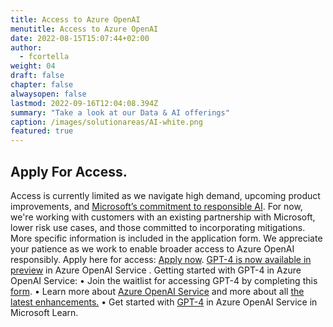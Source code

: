 ```yaml
---
title: Access to Azure OpenAI
menutitle: Access to Azure OpenAI
date: 2022-08-15T15:07:44+02:00
author: 
  - fcortella
weight: 04
draft: false
chapter: false
alwaysopen: false
lastmod: 2022-09-16T12:04:08.394Z
summary: "Take a look at our Data & AI offerings"
caption: /images/solutionareas/AI-white.png
featured: true
---
```



## Apply For Access.

Access is currently limited as we navigate high demand, upcoming product improvements, and [Microsoft’s commitment to responsible AI](https://www.microsoft.com/en-us/ai/responsible-ai?activetab=pivot1:primaryr6&rtc=1). For now, we're working with customers with an existing partnership with Microsoft, lower risk use cases, and those committed to incorporating mitigations. 
More specific information is included in the application form. We appreciate your patience as we work to enable broader access to Azure OpenAI responsibly.  Apply here for access: [Apply now](https://customervoice.microsoft.com/Pages/ResponsePage.aspx?id=v4j5cvGGr0GRqy180BHbR7en2Ais5pxKtso_Pz4b1_xUOFA5Qk1UWDRBMjg0WFhPMkIzTzhKQ1dWNyQlQCN0PWcu).
[GPT-4 is now available in preview](https://azure.microsoft.com/en-us/blog/introducing-gpt4-in-azure-openai-service/) in Azure OpenAI Service . Getting started with GPT-4 in Azure OpenAI Service:
•	Join the waitlist for accessing GPT-4 by completing this [form](https://customervoice.microsoft.com/Pages/ResponsePage.aspx?id=v4j5cvGGr0GRqy180BHbR7en2Ais5pxKtso_Pz4b1_xURjE4QlhVUERGQ1NXOTlNT0w1NldTWjJCMSQlQCN0PWcu). 
•	Learn more about [Azure OpenAI Service](https://learn.microsoft.com/en-gb/azure/ai-services/openai/overview) and more about all [the latest enhancements.](https://learn.microsoft.com/en-gb/azure/ai-services/openai/whats-new)
•	Get started with [GPT-4](https://learn.microsoft.com/en-gb/azure/ai-services/openai/chatgpt-quickstart?tabs=command-line&pivots=programming-language-studio) in Azure OpenAI Service in Microsoft Learn.

